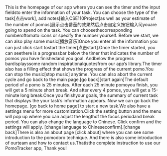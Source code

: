 This is the homepage of our app where you can see the timer and the input fieldsto enter the information of your task. You can choose the type of the task[点击work], add notes[输入CSE110Project]as well as your estimate of the number of pomos[展示点击番茄的效果然后点击自定义按钮输入5]youare going to spend on the task. You can choosethecorresponding numberoftomato icons or specify the number yourself. Before we start, we can also play some music[播放音乐]Once you enter all the information you can just click start tostart the timer[点击start].Once the timer started, you can seethere is a progressbar below the timer that indicates the number of pomos you have finishedand you goal. Andbelow the progress bardisplayssome random inspirationalquotesfrom our app’s library.The timer also has a filling effect that shows the progress of the current pomo.You can stop the music[stop music] anytime. You can also abort the current cycle and go back to the main page.[go back][start again]The default period of a pomo is 25 minutes. After each 25 minute pomoyou finish, you will get a 5 minute short break. And after every 4 pomos, you will get a 15-minute long break.Once you finishyour goals, the summary of current task that displays the your task’s information appears. Now we can go back the homepage. [go back to home page] to start a new task.We also have a settings menu for more customization.Click the setting button and the menu will pop up where you can adjust the lengthof the focus periodand break period. You can also change the language to Chinese. Click confirm and the settings will apply. [change language to Chineseconfirm].[change back]There is also an about page [click about] where you can see some introduction to the pomodoro technique. And there is also some introduction of ourteam and how to contact us.Thatisthe complete instruction to use our PomoTracker app, Thank you!
